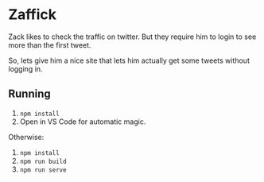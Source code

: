 # Zaffick
Zack likes to check the traffic on twitter. But they require him to login to see
more than the first tweet.

So, lets give him a nice site that lets him actually get some tweets without
logging in.

## Running
1. `npm install`
2. Open in VS Code for automatic magic.

Otherwise:
1. `npm install`
2. `npm run build`
3. `npm run serve`